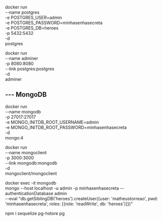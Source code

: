 docker run \
    --name postgres \
    -e POSTGRES_USER=admin \
    -e POSTGRES_PASSWORD=minhasenhasecreta \
    -e POSTGRES_DB=heroes \
    -p 5432:5432 \
    -d \
    postgres

docker run \
    --name adminer \
    -p 8080:8080 \
    --link postgres:postgres \
    -d \
    adminer

## --- MongoDB
docker run \
    --name mongodb \
    -p 27017:27017 \
    -e MONGO_INITDB_ROOT_USERNAME=admin \
    -e MONGO_INITDB_ROOT_PASSWORD=minhasenhasecreta \
    -d \
    mongo:4

docker run \
    --name mongoclient \
    -p 3000:3000 \
    --link mongodb:mongodb \
    -d \
    mongoclient/mongoclient

docker exec -it mongodb \
    mongo --host localhost -u admin -p minhasenhasecreta --authenticationDatabase admin \
    --eval "db.getSiblingDB('heroes').createUser({user: 'matheustorreao', pwd: 'minhasenhasecreta', roles: [{role: 'readWrite', db: 'heroes'}]})"

npm i sequelize pg-hstore pg